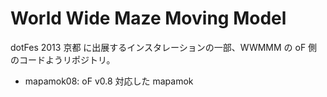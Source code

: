 World Wide Maze Moving Model
=====


dotFes 2013 京都 に出展するインスタレーションの一部、WWMMM の oF 側のコードようリポジトリ。

- mapamok08: oF v0.8 対応した mapamok
